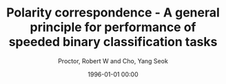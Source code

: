 ---
layout: post
title: Polarity correspondence - A general principle for performance of speeded binary classification tasks

date: 1996-01-01 00:00
author: Proctor, Robert W and Cho, Yang Seok
tags: ["binary decisions","implicit association test","marc effect","snarc effect","stimulus-response compatibility"]
journal: Psychological Bulletin

link: https://doi.org/10.1037/0033-2909.132.3.416

year: 2006
---